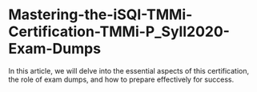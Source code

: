 # Mastering-the-iSQI-TMMi-Certification-TMMi-P_Syll2020-Exam-Dumps
In this article, we will delve into the essential aspects of this certification, the role of exam dumps, and how to prepare effectively for success.
